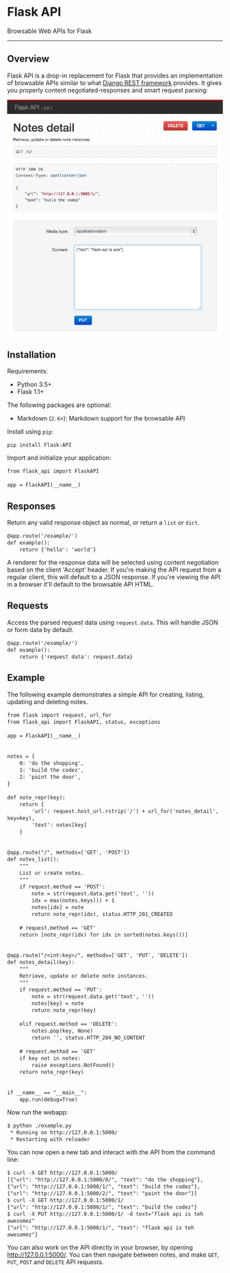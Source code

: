 # Flask API

Browsable Web APIs for Flask

---

## Overview

Flask API is a drop-in replacement for Flask that provides an implementation of browsable APIs similar to what [Django REST framework](http://www.django-rest-framework.org) provides. It gives you properly content negotiated-responses and smart request parsing:

![Screenshot](screenshot.png)

## Installation

Requirements:

* Python 3.5+
* Flask 1.1+

The following packages are optional:

* Markdown (`2.6+`): Markdown support for the browsable API

Install using `pip`:

    pip install Flask-API

Import and initialize your application:

    from flask_api import FlaskAPI

    app = FlaskAPI(__name__)

## Responses

Return any valid response object as normal, or return a `list` or `dict`.

    @app.route('/example/')
    def example():
        return {'hello': 'world'}

A renderer for the response data will be selected using content negotiation based on the client 'Accept' header. If you're making the API request from a regular client, this will default to a JSON response. If you're viewing the API in a browser it'll default to the browsable API HTML.

## Requests

Access the parsed request data using `request.data`.  This will handle JSON or form data by default.

    @app.route('/example/')
    def example():
        return {'request data': request.data}

## Example

The following example demonstrates a simple API for creating, listing, updating and deleting notes.

    from flask import request, url_for
    from flask_api import FlaskAPI, status, exceptions

    app = FlaskAPI(__name__)


    notes = {
        0: 'do the shopping',
        1: 'build the codez',
        2: 'paint the door',
    }

    def note_repr(key):
        return {
            'url': request.host_url.rstrip('/') + url_for('notes_detail', key=key),
            'text': notes[key]
        }


    @app.route("/", methods=['GET', 'POST'])
    def notes_list():
        """
        List or create notes.
        """
        if request.method == 'POST':
            note = str(request.data.get('text', ''))
            idx = max(notes.keys()) + 1
            notes[idx] = note
            return note_repr(idx), status.HTTP_201_CREATED

        # request.method == 'GET'
        return [note_repr(idx) for idx in sorted(notes.keys())]


    @app.route("/<int:key>/", methods=['GET', 'PUT', 'DELETE'])
    def notes_detail(key):
        """
        Retrieve, update or delete note instances.
        """
        if request.method == 'PUT':
            note = str(request.data.get('text', ''))
            notes[key] = note
            return note_repr(key)

        elif request.method == 'DELETE':
            notes.pop(key, None)
            return '', status.HTTP_204_NO_CONTENT

        # request.method == 'GET'
        if key not in notes:
            raise exceptions.NotFound()
        return note_repr(key)


    if __name__ == "__main__":
        app.run(debug=True)

Now run the webapp:

    $ python ./example.py
     * Running on http://127.0.0.1:5000/
     * Restarting with reloader

You can now open a new tab and interact with the API from the command line:

    $ curl -X GET http://127.0.0.1:5000/
    [{"url": "http://127.0.0.1:5000/0/", "text": "do the shopping"}, {"url": "http://127.0.0.1:5000/1/", "text": "build the codez"}, {"url": "http://127.0.0.1:5000/2/", "text": "paint the door"}]
    $ curl -X GET http://127.0.0.1:5000/1/
    {"url": "http://127.0.0.1:5000/1/", "text": "build the codez"}
    $ curl -X PUT http://127.0.0.1:5000/1/ -d text="flask api is teh awesomez"
    {"url": "http://127.0.0.1:5000/1/", "text": "flask api is teh awesomez"}

You can also work on the API directly in your browser, by opening <http://127.0.0.1:5000/>.  You can then navigate between notes, and make `GET`, `PUT`, `POST` and `DELETE` API requests.
